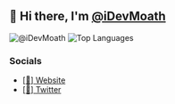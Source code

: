 ## 👋 Hi there, I'm [@iDevMoath](https://github.com/iDevMoath)
![@iDevMoath](https://github-readme-stats.vercel.app/api?username=iDevMoath&count_private=true&show_icons=true&theme=tokyonight&hide_border=true)
![Top Languages](https://github-readme-stats.vercel.app/api/top-langs/?username=ArmeetJatyani&layout=compact&count_private=true&show_icons=true&theme=tokyonight&hide_border=true)

### Socials
- [[🔗] Website](https://moath.me)
- [[💬] Twitter](https://twitter.com/DevMoath)
